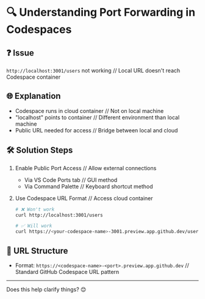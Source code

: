 # 🔍 Understanding Port Forwarding in Codespaces

## ❓ Issue
`http://localhost:3001/users` not working // Local URL doesn't reach Codespace container

## 🌐 Explanation
- Codespace runs in cloud container // Not on local machine
- "localhost" points to container // Different environment than local machine
- Public URL needed for access // Bridge between local and cloud

## 🛠️ Solution Steps
1. Enable Public Port Access // Allow external connections
   - Via VS Code Ports tab // GUI method
   - Via Command Palette // Keyboard shortcut method

2. Use Codespace URL Format // Access cloud container
   ```bash
   # ❌ Won't work
   curl http://localhost:3001/users

   # ✅ Will work
   curl https://<your-codespace-name>-3001.preview.app.github.dev/users
   ```

## 🔗 URL Structure
- Format: `https://<codespace-name>-<port>.preview.app.github.dev` // Standard GitHub Codespace URL pattern

---

Does this help clarify things? 😊